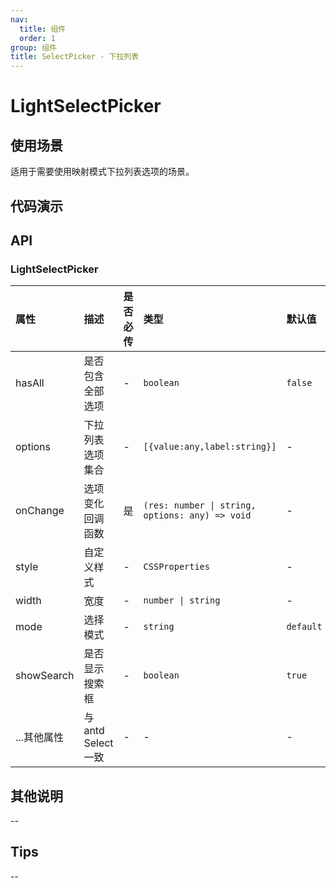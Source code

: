 ```yaml
---
nav:
  title: 组件
  order: 1
group: 组件
title: SelectPicker - 下拉列表
---
```


# LightSelectPicker

## 使用场景

适用于需要使用映射模式下拉列表选项的场景。

## 代码演示

<code src='./demo/LightSelectPicker' ></code>

## API

### LightSelectPicker

| 属性        | 描述                | 是否必传 | 类型                                            | 默认值    |
| :---------- | :------------------ | :------- | :---------------------------------------------- | :-------- |
| hasAll      | 是否包含全部选项    | -        | `boolean`                                       | `false`   |
| options     | 下拉列表选项集合    | -        | `[{value:any,label:string}]`                    | -         |
| onChange    | 选项变化回调函数    | 是       | `(res: number \| string, options: any) => void` | -         |
| style       | 自定义样式          | -        | `CSSProperties`                                 | -         |
| width       | 宽度                | -        | `number \| string`                              | -         |
| mode        | 选择模式            | -        | `string`                                        | `default` |
| showSearch  | 是否显示搜索框      | -        | `boolean`                                       | `true`    |
| ...其他属性 | 与 antd Select 一致 | -        | -                                               | -         |

## 其他说明

--

## Tips

--
